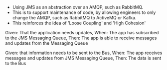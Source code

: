 - Using JMS as an abstraction over an AMQP, such as RabbitMQ. 
- This is to support maintenance of code, by allowing engineers to only change the AMQP, such as RabbitMQ to ActiveMQ or Kafka.
- This reinforces the idea of 'Loose Coupling' and 'High Cohesion' 

Given: That the application needs updates,
When: The app has subscribed to the JMS Messaging Queue, 
Then: The app is able to receive messages and updates from the Messaging Queue

Given: that information needs to be sent to the Bus,
When: The app receives messages and updates from JMS Messaging Queue,
Then: The data is sent to the Bus
